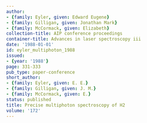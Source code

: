 ```yaml
---
author:
- {family: Eyler, given: Edward Eugene}
- {family: Gilligan, given: Jonathan Mark}
- {family: McCormack, given: Elizabeth}
collection-title: AIP conference proceedings
container-title: Advances in laser spectroscopy iii
date: '1988-01-01'
id: eyler_multiphoton_1988
issued:
- {year: '1988'}
page: 331-333
pub_type: paper-conference
short_author:
- {family: Eyler, given: E. E.}
- {family: Gilligan, given: J. M.}
- {family: McCormack, given: E.}
status: published
title: Precise multiphoton spectroscopy of H2
volume: '172'
---
```

